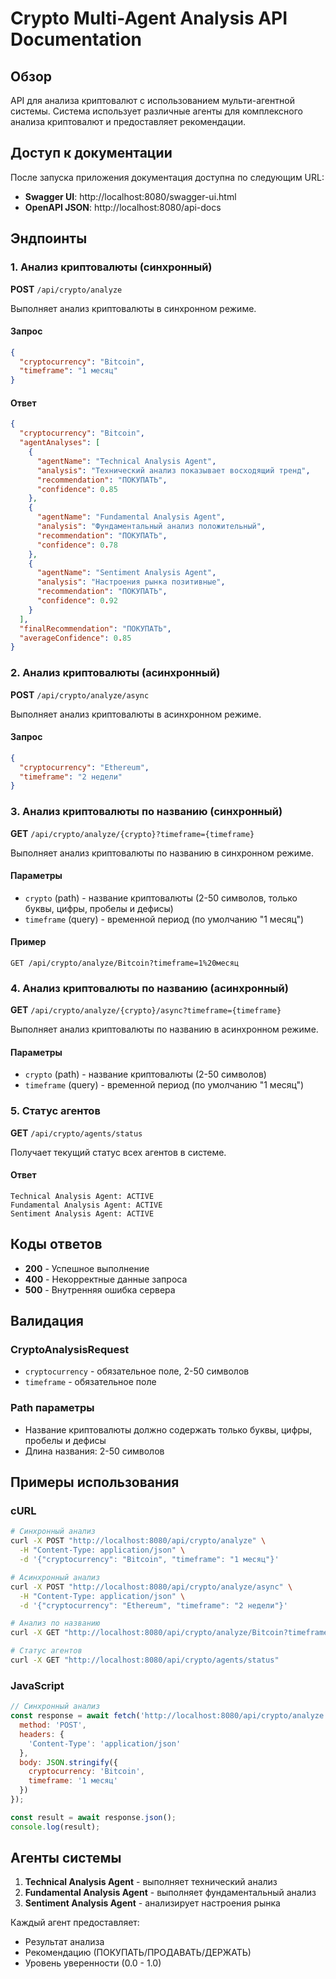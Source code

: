 # Crypto Multi-Agent Analysis API Documentation

## Обзор

API для анализа криптовалют с использованием мульти-агентной системы. Система использует различные агенты для комплексного анализа криптовалют и предоставляет рекомендации.

## Доступ к документации

После запуска приложения документация доступна по следующим URL:

- **Swagger UI**: http://localhost:8080/swagger-ui.html
- **OpenAPI JSON**: http://localhost:8080/api-docs

## Эндпоинты

### 1. Анализ криптовалюты (синхронный)

**POST** `/api/crypto/analyze`

Выполняет анализ криптовалюты в синхронном режиме.

#### Запрос

```json
{
  "cryptocurrency": "Bitcoin",
  "timeframe": "1 месяц"
}
```

#### Ответ

```json
{
  "cryptocurrency": "Bitcoin",
  "agentAnalyses": [
    {
      "agentName": "Technical Analysis Agent",
      "analysis": "Технический анализ показывает восходящий тренд",
      "recommendation": "ПОКУПАТЬ",
      "confidence": 0.85
    },
    {
      "agentName": "Fundamental Analysis Agent",
      "analysis": "Фундаментальный анализ положительный",
      "recommendation": "ПОКУПАТЬ",
      "confidence": 0.78
    },
    {
      "agentName": "Sentiment Analysis Agent",
      "analysis": "Настроения рынка позитивные",
      "recommendation": "ПОКУПАТЬ",
      "confidence": 0.92
    }
  ],
  "finalRecommendation": "ПОКУПАТЬ",
  "averageConfidence": 0.85
}
```

### 2. Анализ криптовалюты (асинхронный)

**POST** `/api/crypto/analyze/async`

Выполняет анализ криптовалюты в асинхронном режиме.

#### Запрос

```json
{
  "cryptocurrency": "Ethereum",
  "timeframe": "2 недели"
}
```

### 3. Анализ криптовалюты по названию (синхронный)

**GET** `/api/crypto/analyze/{crypto}?timeframe={timeframe}`

Выполняет анализ криптовалюты по названию в синхронном режиме.

#### Параметры

- `crypto` (path) - название криптовалюты (2-50 символов, только буквы, цифры, пробелы и дефисы)
- `timeframe` (query) - временной период (по умолчанию "1 месяц")

#### Пример

```
GET /api/crypto/analyze/Bitcoin?timeframe=1%20месяц
```

### 4. Анализ криптовалюты по названию (асинхронный)

**GET** `/api/crypto/analyze/{crypto}/async?timeframe={timeframe}`

Выполняет анализ криптовалюты по названию в асинхронном режиме.

#### Параметры

- `crypto` (path) - название криптовалюты (2-50 символов)
- `timeframe` (query) - временной период (по умолчанию "1 месяц")

### 5. Статус агентов

**GET** `/api/crypto/agents/status`

Получает текущий статус всех агентов в системе.

#### Ответ

```
Technical Analysis Agent: ACTIVE
Fundamental Analysis Agent: ACTIVE
Sentiment Analysis Agent: ACTIVE
```

## Коды ответов

- **200** - Успешное выполнение
- **400** - Некорректные данные запроса
- **500** - Внутренняя ошибка сервера

## Валидация

### CryptoAnalysisRequest

- `cryptocurrency` - обязательное поле, 2-50 символов
- `timeframe` - обязательное поле

### Path параметры

- Название криптовалюты должно содержать только буквы, цифры, пробелы и дефисы
- Длина названия: 2-50 символов

## Примеры использования

### cURL

```bash
# Синхронный анализ
curl -X POST "http://localhost:8080/api/crypto/analyze" \
  -H "Content-Type: application/json" \
  -d '{"cryptocurrency": "Bitcoin", "timeframe": "1 месяц"}'

# Асинхронный анализ
curl -X POST "http://localhost:8080/api/crypto/analyze/async" \
  -H "Content-Type: application/json" \
  -d '{"cryptocurrency": "Ethereum", "timeframe": "2 недели"}'

# Анализ по названию
curl -X GET "http://localhost:8080/api/crypto/analyze/Bitcoin?timeframe=1%20месяц"

# Статус агентов
curl -X GET "http://localhost:8080/api/crypto/agents/status"
```

### JavaScript

```javascript
// Синхронный анализ
const response = await fetch('http://localhost:8080/api/crypto/analyze', {
  method: 'POST',
  headers: {
    'Content-Type': 'application/json'
  },
  body: JSON.stringify({
    cryptocurrency: 'Bitcoin',
    timeframe: '1 месяц'
  })
});

const result = await response.json();
console.log(result);
```

## Агенты системы

1. **Technical Analysis Agent** - выполняет технический анализ
2. **Fundamental Analysis Agent** - выполняет фундаментальный анализ
3. **Sentiment Analysis Agent** - анализирует настроения рынка

Каждый агент предоставляет:
- Результат анализа
- Рекомендацию (ПОКУПАТЬ/ПРОДАВАТЬ/ДЕРЖАТЬ)
- Уровень уверенности (0.0 - 1.0) 